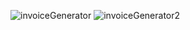 ![invoiceGenerator](https://github.com/usernameB99/Invoice_Generator/assets/141931535/06afdec5-8458-4115-ac48-43ea386fd2e8)
![invoiceGenerator2](https://github.com/usernameB99/Invoice_Generator/assets/141931535/89324fd2-544b-4593-8b3d-3a64c746f07b)
